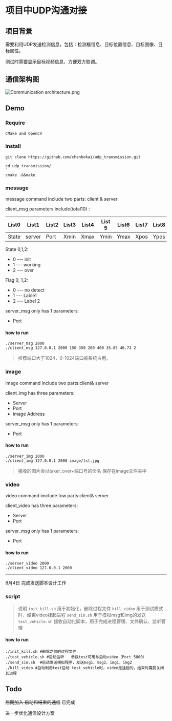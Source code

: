 # 项目中UDP沟通对接

## 项目背景

需要利用UDP发送检测信息，包括：检测框信息、目标位置信息、目标图像、目标属性。

测试时需要显示目标视频信息，方便双方联调。

## 通信架构图

![Communication architecture.png](https://i.loli.net/2021/08/03/aKqvZLzbIdg8wcj.png)

## Demo

### Require

`CMake and OpenCV`

### install 

```
git clone https://github.com/chenbokai/udp_transmission.git

cd udp_transmission/
`
cmake .&&make
```

### message

message command include two parts: client & server

client_msg parameters include(total10) : 

| List0  |List1 |List2 |List3 |List4 |List 5|List6 |List7 |List8 |List9 |
|----|----|----|----|----|----|----|----|----|----|
|State|server|Port|Xmin|Xmax|Ymin|Ymax|Xpos|Ypos|Flag|

State 0,1,2:
* 0 --- init
* 1 --- working
* 2 --- over

Flag 0, 1,2:
* 0 --- no detect
* 1 --- Lable1
* 2 --- Label 2

server_msg only has 1  parameters:
* Port

#### how to run
```
./server_msg 2000
./client_msg 127.0.0.1 2000 150 350 200 400 35.85 46.73 2
```
>推荐端口大于1024，0-1024端口被系统占用。

### image

image command include two parts:client& server

client_img has three parameters:
* Server
* Port 
* image Address

server_msg only has 1 parameters:
* Port

#### how to run

```
./server_img 2000
./client_img 127.0.0.1 2000 image/tst.jpg
```
>接收的图片会以taker_over+端口号的命名 保存在image文件夹中

### video
 
 video command imclude tow parts:client& server

 client_video has three parameters:
 * Server 
 * Port

 server_msg only has 1 parameters:
 * Port

 #### how to run

 ```
 ./server_video 2000
 ./client_video 127.0.0.1 2000 
 ```

---
8月4日 完成发送脚本设计工作

### script

>说明
`init_kill.sh`              用于初始化，删除过程文件
`kill_video`               用于测试模式时，结束video挂起进程
`send_sim.sh`         用于模拟msg和img的发送
`test_vehicle.sh`    接收自动化脚本，用于完成进程管理、文件确认、监听管理

#### how to run
```
./init_kill.sh #删除之前的过程文件
./test_vehicle.sh #启动监听   参数test可用与启动video（Port 5000）
./send_sim.sh  #启动发送模拟程序，发送msg1，msg2，img1，img2
./kill_video #启动利用test启动 test_vehicle时，video是挂起的，结束时需要关闭其进程
```


## Todo

~~后期加入 启动和结束的通信~~  已完成

进一步优化通信设计方案


